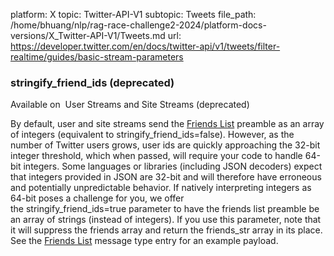platform: X
topic: Twitter-API-V1
subtopic: Tweets
file_path: /home/bhuang/nlp/rag-race-challenge2-2024/platform-docs-versions/X_Twitter-API-V1/Tweets.md
url: https://developer.twitter.com/en/docs/twitter-api/v1/tweets/filter-realtime/guides/basic-stream-parameters


### stringify\_friend\_ids (deprecated)

Available on  User Streams and Site Streams (deprecated)  

By default, user and site streams send the [Friends List](https://developer.twitter.com/en/docs/accounts-and-users/follow-search-get-users/api-reference/get-friends-list.html) preamble as an array of integers (equivalent to stringify\_friend\_ids=false). However, as the number of Twitter users grows, user ids are quickly approaching the 32-bit integer threshold, which when passed, will require your code to handle 64-bit integers. Some languages or libraries (including JSON decoders) expect that integers provided in JSON are 32-bit and will therefore have erroneous and potentially unpredictable behavior. If natively interpreting integers as 64-bit poses a challenge for you, we offer the stringify\_friend\_ids=true parameter to have the friends list preamble be an array of strings (instead of integers). If you use this parameter, note that it will suppress the friends array and return the friends\_str array in its place. See the [Friends List](https://developer.twitter.com/en/docs/accounts-and-users/follow-search-get-users/api-reference/get-friends-list.html) message type entry for an example payload.